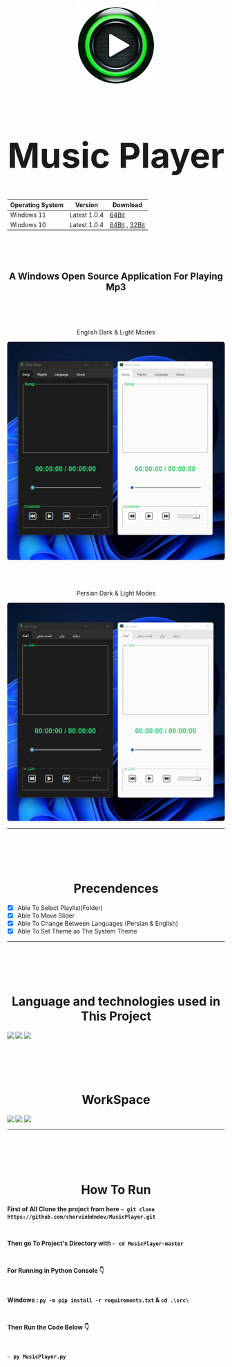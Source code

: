 <div align="center">
  <a href="https://github.com/shervinbdndev/MusicPlayer">
    <img src="https://github.com/shervinbdndev/MusicPlayer/blob/master/src/images/logo.png" alt="Logo" width="180">
  </a>
  <h1 align='center' style="font-size:5rem"><b>Music Player</b></h1>

Operating System  |  Version  |  Download
------------- | ------------- | -------------
Windows 11  | Latest 1.0.4  | [64Bit](https://codeload.github.com/shervinbdndev/MusicPlayer/zip/refs/heads/64-bit)
Windows 10  | Latest 1.0.4  | [64Bit](https://codeload.github.com/shervinbdndev/MusicPlayer/zip/refs/heads/64-bit) , [32Bit](https://codeload.github.com/shervinbdndev/MusicPlayer/zip/refs/heads/32-bit)

</div>
<br><br><br>
<h2 align='center'>
    A Windows Open Source Application For Playing Mp3
</h2>

<br><br><br>
<div align='center'>
    <p>English Dark & Light Modes</p>
    <img style='border-radius:5px' src="https://github.com/shervinbdndev/MusicPlayer/blob/master/view/dle.jpg"></img>
    <br>
    <br><br><br>
    <p>Persian Dark & Light Modes</p>
    <img style='border-radius:5px' src="https://github.com/shervinbdndev/MusicPlayer/blob/master/view/dlp.jpg"></img>
</div>
<hr>

<br><br><br><br>

<h1 align='center'><b>Precendences</b></h1>

- [x] Able To Select Playlist(Folder)
- [x] Able To Move Slider
- [x] Able To Change Between Languages (Persian & English)
- [x] Able To Set Theme as The System Theme

<hr>
<br><br><br><br>
<h1 align='center'><b>Language and technologies used in This Project</h1>
<img src="https://img.shields.io/badge/Python-14354C?style=for-the-badge&logo=python&logoColor=white"></img>
<img src="https://img.shields.io/badge/Visual_Studio_Code-0078D4?style=for-the-badge&logo=visual%20studio%20code&logoColor=white"></img>
<img src="https://img.shields.io/badge/GitHub-100000?style=for-the-badge&logo=github&logoColor=white"></img>


<br><br><br><br>
<h1 align='center'><b>WorkSpace</h1>
<img src="https://img.shields.io/badge/Intel-Core_i5_10700K-0071C5?style=for-the-badge&logo=intel&logoColor=white"></img>
<img src="https://img.shields.io/badge/NVIDIA-RTX2060 OC-76B900?style=for-the-badge&logo=nvidia&logoColor=white"></img>
<img src="https://img.shields.io/badge/Windows-0078D6?style=for-the-badge&logo=windows&logoColor=white"></img>
<hr>


<br><br><br><br>

<h1 align='center'><b>How To Run</b></h1>

First of All Clone the project from here  ``~ git clone https://github.com/shervinbdndev/MusicPlayer.git``

<br>

Then go To Project's Directory with  ``~ cd MusicPlayer-master``

<br>

For Running in Python Console 👇

<br>

Windows : `` py -m pip install -r requirements.txt `` & `` cd .\src\ ``

<br>

Then Run the Code Below 👇

<br>

```py
~ py MusicPlayer.py
```